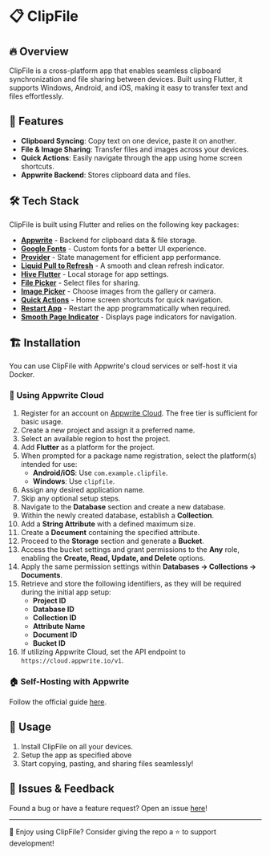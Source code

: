 # 📋 ClipFile

## 🔥 Overview
ClipFile is a cross-platform app that enables seamless clipboard synchronization and file sharing between devices. Built using Flutter, it supports Windows, Android, and iOS, making it easy to transfer text and files effortlessly.

## 🚀 Features
- **Clipboard Syncing**: Copy text on one device, paste it on another.
- **File & Image Sharing**: Transfer files and images across your devices.
- **Quick Actions**: Easily navigate through the app using home screen shortcuts.
- **Appwrite Backend**: Stores clipboard data and files.

## 🛠️ Tech Stack
ClipFile is built using Flutter and relies on the following key packages:
- **[Appwrite](https://appwrite.io/)** - Backend for clipboard data & file storage.
- **[Google Fonts](https://pub.dev/packages/google_fonts)** - Custom fonts for a better UI experience.
- **[Provider](https://pub.dev/packages/provider)** - State management for efficient app performance.
- **[Liquid Pull to Refresh](https://pub.dev/packages/liquid_pull_to_refresh)** - A smooth and clean refresh indicator.
- **[Hive Flutter](https://pub.dev/packages/hive_flutter)** - Local storage for app settings.
- **[File Picker](https://pub.dev/packages/file_picker)** - Select files for sharing.
- **[Image Picker](https://pub.dev/packages/image_picker)** - Choose images from the gallery or camera.
- **[Quick Actions](https://pub.dev/packages/quick_actions)** - Home screen shortcuts for quick navigation.
- **[Restart App](https://pub.dev/packages/restart_app)** - Restart the app programmatically when required.
- **[Smooth Page Indicator](https://pub.dev/packages/smooth_page_indicator)** - Displays page indicators for navigation.



## 🏗️ Installation
You can use ClipFile with Appwrite's cloud services or self-host it via Docker.

### 📌 Using Appwrite Cloud
1. Register for an account on [Appwrite Cloud](https://cloud.appwrite.io/). The free tier is sufficient for basic usage.
2. Create a new project and assign it a preferred name.
3. Select an available region to host the project.
4. Add **Flutter** as a platform for the project.
5. When prompted for a package name registration, select the platform(s) intended for use:
   - **Android/iOS**: Use `com.example.clipfile`.
   - **Windows**: Use `clipfile`.
6. Assign any desired application name.
7. Skip any optional setup steps.
8. Navigate to the **Database** section and create a new database.
9. Within the newly created database, establish a **Collection**.
10. Add a **String Attribute** with a defined maximum size.
11. Create a **Document** containing the specified attribute.
12. Proceed to the **Storage** section and generate a **Bucket**.
13. Access the bucket settings and grant permissions to the **Any** role, enabling the **Create, Read, Update, and Delete** options.
14. Apply the same permission settings within **Databases → Collections → Documents**.
15. Retrieve and store the following identifiers, as they will be required during the initial app setup:
    - **Project ID**
    - **Database ID**
    - **Collection ID**
    - **Attribute Name**
    - **Document ID**
    - **Bucket ID**
16. If utilizing Appwrite Cloud, set the API endpoint to `https://cloud.appwrite.io/v1`.

### 🏠 Self-Hosting with Appwrite
Follow the official guide [here](https://appwrite.io/docs/advanced/self-hosting).


## 📖 Usage
1. Install ClipFile on all your devices.
2. Setup the app as specified above
3. Start copying, pasting, and sharing files seamlessly!

## 🐛 Issues & Feedback
Found a bug or have a feature request? Open an issue [here](https://github.com/Ram3ez/ClipFile/issues)!

---
💙 Enjoy using ClipFile? Consider giving the repo a ⭐ to support development!
